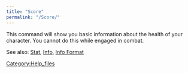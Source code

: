 ```yaml
---
title: "Score"
permalink: "/Score/"
---
```


This command will show you basic information about the health of your
character. You cannot do this while engaged in combat.

See also: [Stat](Stat "wikilink"), [Info](Info "wikilink"), [Info
Format](Info_Format "wikilink")

[Category:Help_files](Category:Help_files "wikilink")